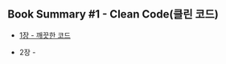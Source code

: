 <h2>Book Summary #1 - Clean Code(클린 코드)</h2>

<ul>
	<li><p><a href="https://github.com/GoToGuy91/book-summary-clean-code/blob/main/Chapter%2001">
	1장 - 깨끗한 코드</p></li>
	<li><p><a>2장 - </p></li>
</ul>
